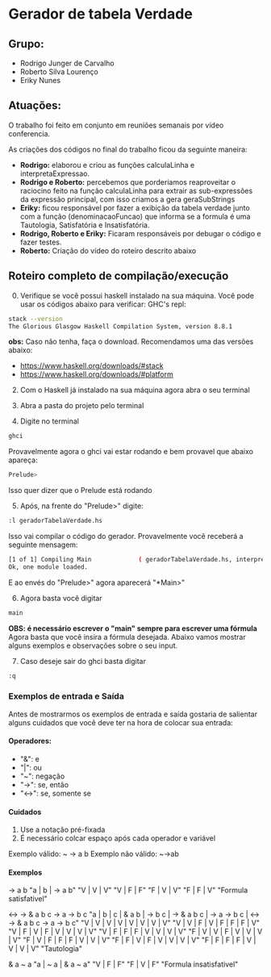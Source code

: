 # Gerador de tabela Verdade

## Grupo: 
- Rodrigo Junger de Carvalho
- Roberto Silva Lourenço
- Eriky Nunes

## Atuações:
O trabalho foi feito em conjunto em reuniões semanais por vídeo conferencia.

As criações dos códigos no final do trabalho ficou da seguinte maneira:
- **Rodrigo:** elaborou e criou as funções calculaLinha e interpretaExpressao.
- **Rodrigo e Roberto:** percebemos que porderiamos reaproveitar o raciocino feito na função calculaLinha para extrair as sub-expressões da expressão principal, com isso criamos a gera geraSubStrings 
- **Eriky:** ficou responsável por fazer a exibição da tabela verdade junto com a função (denominacaoFuncao) que informa se a formula é uma Tautologia, Satisfatória e Insatisfatória.
- **Rodrigo, Roberto e Eriky:** Ficaram responsáveis por debugar o código e fazer testes.
- **Roberto:** Criação do vídeo do roteiro descrito abaixo

## Roteiro completo de compilação/execução
0. Verifique se você possui haskell instalado na sua máquina. Você pode usar os códigos abaixo para verificar: GHC's repl:
```bash
stack --version
The Glorious Glasgow Haskell Compilation System, version 8.8.1
```
**obs:** Caso não tenha, faça o download. Recomendamos uma das versões abaixo:
- https://www.haskell.org/downloads/#stack
- https://www.haskell.org/downloads/#platform 

2. Com o Haskell já instalado na sua máquina agora abra o seu terminal

3. Abra a pasta do projeto pelo terminal

4. Digite no terminal 
```bash
ghci
```
Provavelmente agora o ghci vai estar rodando e bem provavel que abaixo apareça:
```bash
Prelude>
```
Isso quer dizer que o Prelude está rodando 

5. Após, na frente do "Prelude>" digite: 
```bash
:l geradorTabelaVerdade.hs
```
Isso vai compilar o código do gerador. 
Provavelmente você receberá a seguinte mensagem:
```bash
[1 of 1] Compiling Main             ( geradorTabelaVerdade.hs, interpreted )
Ok, one module loaded.
```
E ao envés do "Prelude>" agora aparecerá "*Main>"

6. Agora basta você digitar
```bash
main
```
**OBS: é necessário escrever o "main" sempre para escrever uma fórmula**
Agora basta que você insira a fórmula desejada. Abaixo vamos mostrar alguns exemplos e observações sobre o seu input.

7. Caso deseje sair do ghci basta digitar 
```bash
:q
```

### Exemplos de entrada e Saída 
Antes de mostrarmos os exemplos de entrada e saída gostaria de salientar alguns cuidados que você deve ter na hora de colocar sua entrada:

#### Operadores:
- "&": e 
- "|": ou 
- "~": negação 
- "->": se, então  
- "<->": se, somente se

#### Cuidados
1. Use a notação pré-fixada
2. É necessário colcar espaço após cada operador e variável

Exemplo válido: ~ -> a b
Exemplo não válido: ~->ab

#### Exemplos
-> a b
"a | b | -> a b"
"V | V | V"
"V | F | F"
"F | V | V"
"F | F | V"
"Formula satisfativel"

<-> -> & a b c -> a -> b c
"a | b | c | & a b | -> b c | -> & a b c | -> a -> b c | <-> -> & a b c -> a -> b c"
"V | V | V | V | V | V | V | V"
"V | V | F | V | F | F | F | V"
"V | F | V | F | V | V | V | V"
"V | F | F | F | V | V | V | V"
"F | V | V | F | V | V | V | V"
"F | V | F | F | F | V | V | V"
"F | F | V | F | V | V | V | V"
"F | F | F | F | V | V | V | V"
"Tautologia"

& a ~ a
"a | ~ a | & a ~ a"
"V | F | F"
"F | V | F"
"Formula insatisfativel"

